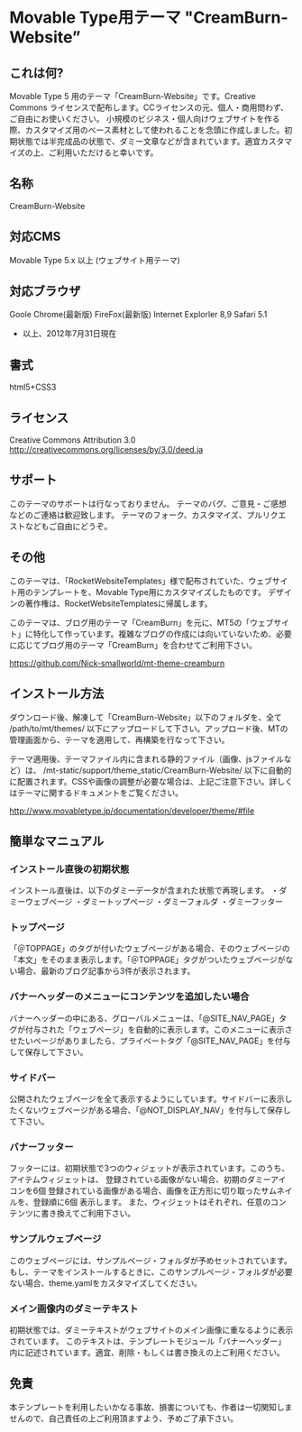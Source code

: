 # Movable Type用テーマ "CreamBurn-Website” #

## これは何? ##
Movable Type 5 用のテーマ「CreamBurn-Website」です。Creative Commons ライセンスで配布します。CCライセンスの元、個人・商用問わず、ご自由にお使いください。
小規模のビジネス・個人向けウェブサイトを作る際、カスタマイズ用のベース素材として使われることを念頭に作成しました。初期状態では半完成品の状態で、ダミー文章などが含まれています。適宜カスタマイズの上、ご利用いただけると幸いです。

## 名称 ##
CreamBurn-Website

## 対応CMS ##
Movable Type 5.x 以上
(ウェブサイト用テーマ)

## 対応ブラウザ ##
Goole Chrome(最新版)
FireFox(最新版)
Internet Explorler 8,9
Safari 5.1
* 以上、2012年7月31日現在

## 書式 ##
html5+CSS3

## ライセンス ##
Creative Commons Attribution 3.0
http://creativecommons.org/licenses/by/3.0/deed.ja

## サポート ##
このテーマのサポートは行なっておりません。
テーマのバグ、ご意見・ご感想などのご連絡は歓迎致します。
テーマのフォーク、カスタマイズ、プルリクエストなどもご自由にどうぞ。

## その他 ##
このテーマは、「RocketWebsiteTemplates」様で配布されていた、ウェブサイト用のテンプレートを、Movable Type用にカスタマイズしたものです。 デザインの著作権は、RocketWebsiteTemplatesに帰属します。

このテーマは、ブログ用のテーマ「CreamBurn」を元に、MT5の「ウェブサイト」に特化して作っています。複雑なブログの作成には向いていないため、必要に応じてブログ用のテーマ「CreamBurn」を合わせてご利用下さい。

https://github.com/Nick-smallworld/mt-theme-creamburn

## インストール方法 ##
ダウンロード後、解凍して「CreamBurn-Website」以下のフォルダを、全て /path/to/mt/themes/ 以下にアップロードして下さい。アップロード後、MTの管理画面から、テーマを適用して、再構築を行なって下さい。

テーマ適用後、テーマファイル内に含まれる静的ファイル（画像、jsファイルなど）は、
 /mt-static/support/theme_static/CreamBurn-Website/ 以下に自動的に配置されます。CSSや画像の調整が必要な場合は、上記ご注意下さい。詳しくはテーマに関するドキュメントをご覧ください。
 
http://www.movabletype.jp/documentation/developer/theme/#file

## 簡単なマニュアル ##

### インストール直後の初期状態 ###
インストール直後は、以下のダミーデータが含まれた状態で再現します。
・ダミーウェブページ
・ダミートップページ
・ダミーフォルダ
・ダミーフッター

### トップページ ###
「＠TOPPAGE」のタグが付いたウェブページがある場合、そのウェブページの「本文」をそのまま表示します。「＠TOPPAGE」タグがついたウェブページがない場合、最新のブログ記事から3件が表示されます。

### バナーヘッダーのメニューにコンテンツを追加したい場合 ###
バナーヘッダーの中にある、グローバルメニューは、「@SITE_NAV_PAGE」タグが付与された「ウェブページ」を自動的に表示します。このメニューに表示させたいページがありましたら、プライベートタグ「@SITE_NAV_PAGE」を付与して保存して下さい。

### サイドバー ###
公開されたウェブページを全て表示するようにしています。サイドバーに表示したくないウェブページがある場合、「@NOT_DISPLAY_NAV」を付与して保存して下さい。

### バナーフッター ###
フッターには、初期状態で3つのウィジェットが表示されています。このうち、アイテムウィジェットは、
登録されている画像がない場合、初期のダミーアイコンを6個
登録されている画像がある場合、画像を正方形に切り取ったサムネイルを、登録順に6個
表示します。
また、ウィジェットはそれぞれ、任意のコンテンツに書き換えてご利用下さい。

### サンプルウェブページ  ###
このウェブページには、サンプルページ・フォルダが予めセットされています。もし、テーマをインストールするときに、このサンプルページ・フォルダが必要ない場合、theme.yamlをカスタマイズしてください。

### メイン画像内のダミーテキスト ###
初期状態では、ダミーテキストがウェブサイトのメイン画像に重なるように表示されています。
このテキストは、テンプレートモジュール「バナーヘッダー」内に記述されています。適宜、削除・もしくは書き換えの上ご利用ください。

## 免責 ##
本テンプレートを利用したいかなる事故、損害についても、作者は一切関知しませんので、自己責任の上ご利用頂ますよう、予めご了承下さい。